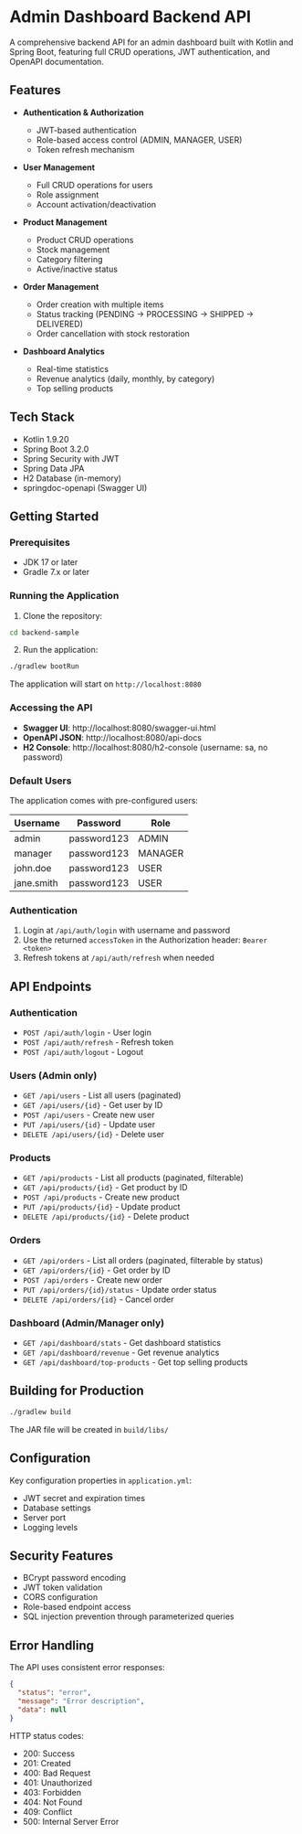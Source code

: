 # Admin Dashboard Backend API

A comprehensive backend API for an admin dashboard built with Kotlin and Spring Boot, featuring full CRUD operations, JWT authentication, and OpenAPI documentation.

## Features

- **Authentication & Authorization**
  - JWT-based authentication
  - Role-based access control (ADMIN, MANAGER, USER)
  - Token refresh mechanism

- **User Management**
  - Full CRUD operations for users
  - Role assignment
  - Account activation/deactivation

- **Product Management**
  - Product CRUD operations
  - Stock management
  - Category filtering
  - Active/inactive status

- **Order Management**
  - Order creation with multiple items
  - Status tracking (PENDING → PROCESSING → SHIPPED → DELIVERED)
  - Order cancellation with stock restoration

- **Dashboard Analytics**
  - Real-time statistics
  - Revenue analytics (daily, monthly, by category)
  - Top selling products

## Tech Stack

- Kotlin 1.9.20
- Spring Boot 3.2.0
- Spring Security with JWT
- Spring Data JPA
- H2 Database (in-memory)
- springdoc-openapi (Swagger UI)

## Getting Started

### Prerequisites

- JDK 17 or later
- Gradle 7.x or later

### Running the Application

1. Clone the repository:
```bash
cd backend-sample
```

2. Run the application:
```bash
./gradlew bootRun
```

The application will start on `http://localhost:8080`

### Accessing the API

- **Swagger UI**: http://localhost:8080/swagger-ui.html
- **OpenAPI JSON**: http://localhost:8080/api-docs
- **H2 Console**: http://localhost:8080/h2-console (username: sa, no password)

### Default Users

The application comes with pre-configured users:

| Username | Password | Role |
|----------|----------|------|
| admin | password123 | ADMIN |
| manager | password123 | MANAGER |
| john.doe | password123 | USER |
| jane.smith | password123 | USER |

### Authentication

1. Login at `/api/auth/login` with username and password
2. Use the returned `accessToken` in the Authorization header: `Bearer <token>`
3. Refresh tokens at `/api/auth/refresh` when needed

## API Endpoints

### Authentication
- `POST /api/auth/login` - User login
- `POST /api/auth/refresh` - Refresh token
- `POST /api/auth/logout` - Logout

### Users (Admin only)
- `GET /api/users` - List all users (paginated)
- `GET /api/users/{id}` - Get user by ID
- `POST /api/users` - Create new user
- `PUT /api/users/{id}` - Update user
- `DELETE /api/users/{id}` - Delete user

### Products
- `GET /api/products` - List all products (paginated, filterable)
- `GET /api/products/{id}` - Get product by ID
- `POST /api/products` - Create new product
- `PUT /api/products/{id}` - Update product
- `DELETE /api/products/{id}` - Delete product

### Orders
- `GET /api/orders` - List all orders (paginated, filterable by status)
- `GET /api/orders/{id}` - Get order by ID
- `POST /api/orders` - Create new order
- `PUT /api/orders/{id}/status` - Update order status
- `DELETE /api/orders/{id}` - Cancel order

### Dashboard (Admin/Manager only)
- `GET /api/dashboard/stats` - Get dashboard statistics
- `GET /api/dashboard/revenue` - Get revenue analytics
- `GET /api/dashboard/top-products` - Get top selling products

## Building for Production

```bash
./gradlew build
```

The JAR file will be created in `build/libs/`

## Configuration

Key configuration properties in `application.yml`:
- JWT secret and expiration times
- Database settings
- Server port
- Logging levels

## Security Features

- BCrypt password encoding
- JWT token validation
- CORS configuration
- Role-based endpoint access
- SQL injection prevention through parameterized queries

## Error Handling

The API uses consistent error responses:
```json
{
  "status": "error",
  "message": "Error description",
  "data": null
}
```

HTTP status codes:
- 200: Success
- 201: Created
- 400: Bad Request
- 401: Unauthorized
- 403: Forbidden
- 404: Not Found
- 409: Conflict
- 500: Internal Server Error